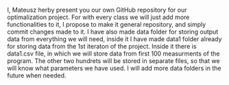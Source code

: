 I, Mateusz herby present you our own GitHub repository for our optimalization project.
For with every class we will just add more functionalities to it, I propose to make it general repository, and simply commit changes made to it.
I have also made data folder for storing output data from everything we will need, inside it I have made data1 folder already for storing data from the 1st iteraton of the project. Inside it there is data1.csv file, in which we will store data from first 100 measurments of the program. The other two hundrets will be stored in separate files, so that we will know what parameters we have used.
I will add more data folders in the future when needed.
